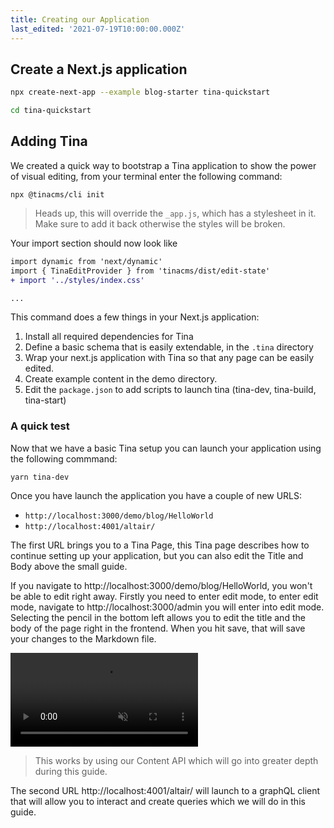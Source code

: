 ```yaml
---
title: Creating our Application
last_edited: '2021-07-19T10:00:00.000Z'
---
```


## Create a Next.js application

```bash
npx create-next-app --example blog-starter tina-quickstart

cd tina-quickstart
```

## Adding Tina

We created a quick way to bootstrap a Tina application to show the power of visual editing, from your terminal enter the following command:

```bash,copy
npx @tinacms/cli init
```

> Heads up, this will override the `_app.js`, which has a stylesheet in it. Make sure to add it back otherwise the styles will be broken.

Your import section should now look like

```diff 
import dynamic from 'next/dynamic'
import { TinaEditProvider } from 'tinacms/dist/edit-state'
+ import '../styles/index.css'

...
```
This command does a few things in your Next.js application:

1. Install all required dependencies for Tina
2. Define a basic schema that is easily extendable, in the `.tina` directory
3. Wrap your next.js application with Tina so that any page can be easily edited.
4. Create example content in the demo directory.
5. Edit the `package.json` to add scripts to launch tina (tina-dev, tina-build, tina-start)

### A quick test

Now that we have a basic Tina setup you can launch your application using the following commmand:

```bash,copy
yarn tina-dev
```

Once you have launch the application you have a couple of new URLS:

- `http://localhost:3000/demo/blog/HelloWorld`
- `http://localhost:4001/altair/`

The first URL brings you to a Tina Page, this Tina page describes how to continue setting up your application, but you can also edit the Title and Body above the small guide. 

If you navigate to http://localhost:3000/demo/blog/HelloWorld, you won't be able to edit right away. Firstly you need to enter edit mode, to enter edit mode, navigate to http://localhost:3000/admin you will enter into edit mode. Selecting the pencil in the bottom left allows you to edit the title and the body of the page right in the frontend. When you hit save, that will save your changes to the Markdown file.

<video controls autoplay muted loop>
  <source src="/gif/tina-init.mp4" type="video/mp4" />
  Your browser does not support the video tag.
</video>

> This works by using our Content API which will go into greater depth during this guide.

The second URL http://localhost:4001/altair/ will launch to a graphQL client that will allow you to interact and create queries which we will do in this guide.
